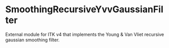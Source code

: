 SmoothingRecursiveYvvGaussianFilter
===================================

External module for ITK v4 that implements the Young &amp; Van Vliet recursive gaussian smoothing filter.
